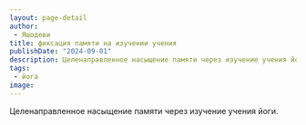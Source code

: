```yaml
---
layout: page-detail
author:
 - Яшодеви
title: фиксация памяти на изучении учения
publishDate: "2024-09-01"
description: Целенаправленное насыщение памяти через изучение учения йоги.
tags:
 - йога
image: 
---
```


Целенаправленное насыщение памяти через изучение учения йоги.

